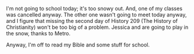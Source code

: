 I'm not going to school today; it's too snowy out.  And, one of my classes was cancelled anyway.  The other one wasn't going to meet today anyway, and I figure that missing the second day of History 209 (The History of Christianity) won't be too big of a problem.  Jessica and are going to play in the snow, thanks to Metro.

Anyway, I'm off to read my Bible and some stuff for school.